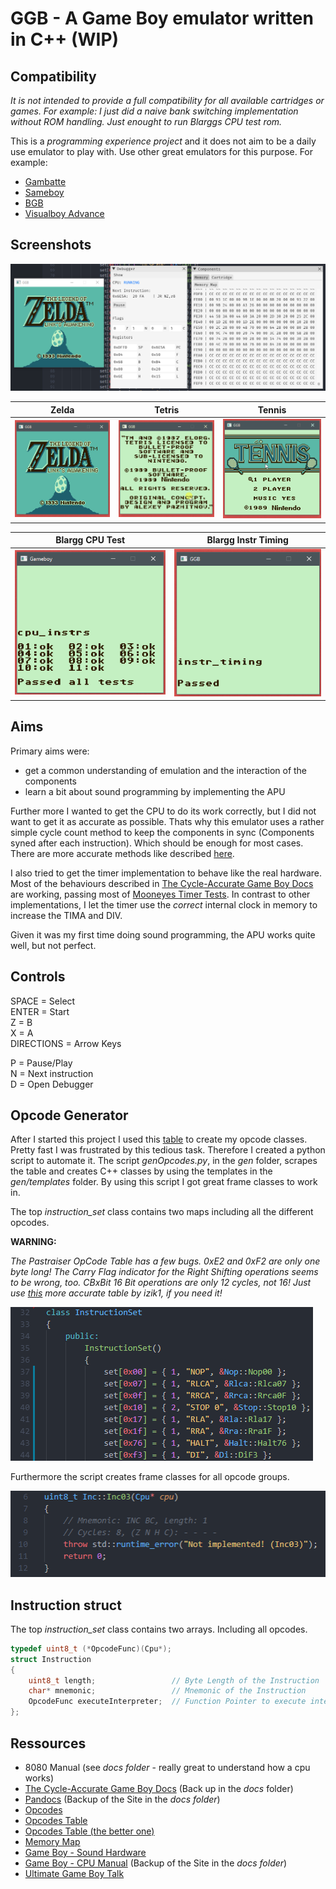 # GGB - A Game Boy emulator written in C++ (WIP)

## Compatibility

*It is not intended to provide a full compatibility for all available cartridges or games.*
*For example: I just did a naive bank switching implementation without ROM handling. Just enought to run Blarggs CPU test rom.*

This is a *programming experience project* and it does not aim to be a daily use emulator to play with. 
Use other great emulators for this purpose. For example:
- [Gambatte](https://github.com/sinamas/gambatte)
- [Sameboy](https://sameboy.github.io/)
- [BGB](http://bgb.bircd.org/)
- [Visualboy Advance](https://github.com/visualboyadvance-m/visualboyadvance-m)

## Screenshots

![GGB](pics/ggb.png)

| Zelda   |      Tetris      |  Tennis |
|-------------------|------------------|---------|
| ![Zelda](pics/Zelda.gif) |  ![Tetris](pics/Tetris.gif) | ![Tennis](pics/Tennis.gif) |

| Blargg CPU Test   |      Blargg Instr Timing       |
|-------------------|--------------------------------|
| ![cpu_instrs](pics/blargg-cpu_instrs.png) |  ![instr_timing](pics/blargg-instr_timing.png) |

## Aims

Primary aims were:
- get a common understanding of emulation and the interaction of the components
- learn a bit about sound programming by implementing the APU

Further more I wanted to get the CPU to do its work correctly, but I did not want to get it as accurate as possible.
Thats why this emulator uses a rather simple cycle count method to keep the components in sync (Components syned after each instruction).
Which should be enough for most cases. There are more accurate methods like described [here](https://gekkio.fi/blog/2015/mooneye-gb-a-gameboy-emulator-written-in-rust/). 

I also tried to get the timer implementation to behave like the real hardware.
Most of the behaviours described in [The Cycle-Accurate Game Boy Docs](https://github.com/AntonioND/giibiiadvance/blob/master/docs/TCAGBD.pdf) are working, passing most of [Mooneyes Timer Tests](https://github.com/Gekkio/mooneye-gb/tree/master/tests/acceptance/timer).
In contrast to other implementations, I let the timer use the *correct* internal clock in memory to increase the TIMA and DIV.

Given it was my first time doing sound programming, the APU works quite well, but not perfect.

## Controls

SPACE = Select  
ENTER = Start  
Z = B  
X = A  
DIRECTIONS = Arrow Keys  

P = Pause/Play  
N = Next instruction  
D = Open Debugger

## Opcode Generator

After I started this project I used this [table](http://www.pastraiser.com/cpu/gameboy/gameboy_opcodes.html) to create my opcode classes.
Pretty fast I was frustrated by this tedious task. Therefore I created a python script to automate it.
The script *genOpcodes.py*, in the *gen* folder, scrapes the table and creates C++ classes by using the templates in the *gen/templates* folder.
By using this script I got great frame classes to work in.

The top *instruction_set* class contains two maps including all the different opcodes.  

**WARNING:** 

*The Pastraiser OpCode Table has a few bugs. 0xE2 and 0xF2 are only one byte long! The Carry Flag indicator for the Right Shifting operations seems to be wrong, too. CBxBit 16 Bit operations are only 12 cycles, not 16! Just use [this](https://izik1.github.io/gbops/) more accurate table by izik1, if you need it!*

![instruction_set](pics/gen-instruction-set.png)

Furthermore the script creates frame classes for all opcode groups.  

![gen-group](pics/gen-group.png)

## Instruction struct

The top *instruction_set* class contains two arrays. Including all opcodes.

```cpp
typedef uint8_t (*OpcodeFunc)(Cpu*);
struct Instruction
{
    uint8_t length;                 // Byte Length of the Instruction
    char* mnemonic;                 // Mnemonic of the Instruction
    OpcodeFunc executeInterpreter;  // Function Pointer to execute interpreter mode for given opcode
};
```

## Ressources

- 8080 Manual (see *docs folder* - really great to understand how a cpu works)
- [The Cycle-Accurate Game Boy Docs](https://github.com/AntonioND/giibiiadvance/blob/master/docs/TCAGBD.pdf) (Back up in the *docs* folder)
- [Pandocs](http://bgb.bircd.org/pandocs.htm) (Backup of the Site in the *docs folder*)
- [Opcodes](http://www.devrs.com/gb/files/opcodes.html)
- [Opcodes Table](http://www.pastraiser.com/cpu/gameboy/gameboy_opcodes.html)
- [Opcodes Table (the better one)](https://izik1.github.io/gbops/)
- [Memory Map](http://gameboy.mongenel.com/dmg/asmmemmap.html)
- [Game Boy - Sound Hardware](https://gbdev.gg8.se/wiki/articles/Gameboy_sound_hardware)
- [Game Boy - CPU Manual](https://realboyemulator.files.wordpress.com/2013/01/gbcpuman.pdf) (Backup of the Site in the *docs folder*)
- [Ultimate Game Boy Talk](https://www.youtube.com/watch?v=HyzD8pNlpwI)